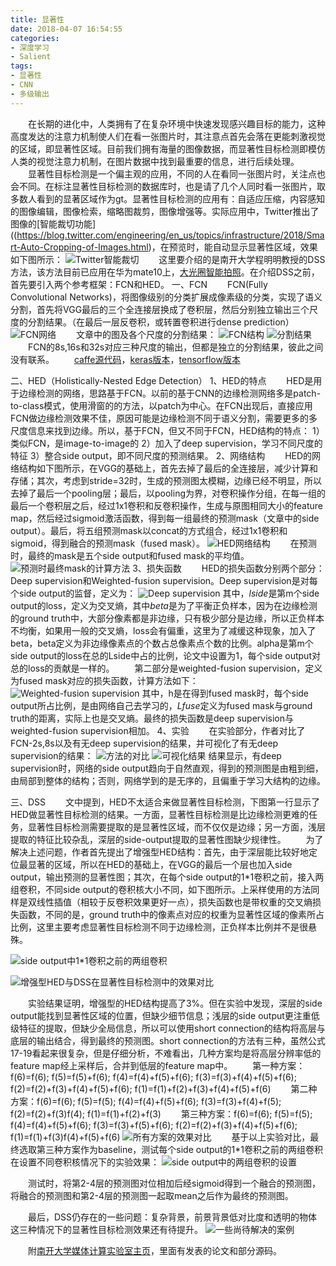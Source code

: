 ```yaml
---
title: 显著性
date: 2018-04-07 16:54:55
categories: 
- 深度学习
- Salient
tags:
- 显著性
- CNN
- 多级输出
---
```

&emsp;&emsp;在长期的进化中，人类拥有了在复杂环境中快速发现感兴趣目标的能力，这种高度发达的注意力机制使人们在看一张图片时，其注意点首先会落在更能刺激视觉的区域，即显著性区域。目前我们拥有海量的图像数据，而显著性目标检测即模仿人类的视觉注意力机制，在图片数据中找到最重要的信息，进行后续处理。  
&emsp;&emsp;显著性目标检测是一个偏主观的应用，不同的人在看同一张图片时，关注点也会不同。在标注显著性目标检测的数据库时，也是请了几个人同时看一张图片，取多数人看到的显著区域作为gt。显著性目标检测的应用有：自适应压缩，内容感知的图像编辑，图像检索，缩略图裁剪，图像增强等。实际应用中，Twitter推出了图像的[智能裁切功能]((https://blog.twitter.com/engineering/en_us/topics/infrastructure/2018/Smart-Auto-Cropping-of-Images.html)，在预览时，能自动显示显著性区域，效果如下图所示：
  ![](/images/salient/智能裁切.png "Twitter智能裁切")
&emsp;&emsp;这里要介绍的是南开大学程明明教授的DSS方法，该方法目前已应用在华为mate10上，[大光圈智能拍照](http://news.nankai.edu.cn/nkyw/system/2017/12/24/000362595.shtml)。在介绍DSS之前，首先要引入两个参考框架：FCN和HED。
一、FCN
&emsp;&emsp;FCN(Fully Convolutional Networks)，将图像级别的分类扩展成像素级的分类，实现了语义分割，首先将VGG最后的三个全连接层换成了卷积层，然后分别独立输出三个尺度的分割结果。（在最后一层反卷积，或转置卷积进行dense prediction）
![](/images/salient/fcn_vgg.png "FCN网络")
&emsp;&emsp;文章中的图及各个尺度的分割结果：
![](/images/salient/FCN.png "FCN结构") 
![](/images/salient/分割结果.png "分割结果")
&emsp;&emsp;FCN的8s,16s和32s对应三种尺度的输出，但都是独立的分割结果，彼此之间没有联系。
&emsp;&emsp;[caffe源代码](https://github.com/shelhamer/fcn.berkeleyvision.org)，[keras版本](https://github.com/aurora95/Keras-FCN)，[tensorflow版本](https://github.com/MarvinTeichmann/tensorflow-fcn)

二、HED（Holistically-Nested Edge Detection）
1、HED的特点
&emsp;&emsp;HED是用于边缘检测的网络，思路基于FCN。以前的基于CNN的边缘检测网络多是patch-to-class模式，使用滑窗的的方法，以patch为中心。在FCN出现后，直接应用FCN做边缘检测效果不佳，原因可能是边缘检测不同于语义分割，需要更多的多尺度信息来找到边缘。所以，基于FCN，但又不同于FCN，HED结构的特点：
1）类似FCN，是image-to-image的
2）加入了deep supervision，学习不同尺度的特征
3）整合side output，即不同尺度的预测结果。
2、网络结构
&emsp;&emsp;HED的网络结构如下图所示，在VGG的基础上，首先去掉了最后的全连接层，减少计算和存储；其次，考虑到stride=32时，生成的预测图太模糊，边缘已经不明显，所以去掉了最后一个pooling层；最后，以pooling为界，对卷积操作分组，在每一组的最后一个卷积层之后，经过1x1卷积和反卷积操作，生成与原图相同大小的feature map，然后经过sigmoid激活函数，得到每一组最终的预测mask（文章中的side output）。最后，将五组预测mask以concat的方式组合，经过1x1卷积和sigmoid，得到融合的预测mask（fused mask）。
![](/images/salient/hed_vgg.png "HED网络结构")
&emsp;&emsp;在预测时，最终的mask是五个side output和fused mask的平均值。 
![](/images/salient/final_predict.png "预测时最终mask的计算方法")
3、损失函数
&emsp;&emsp;HED的损失函数分别两个部分：Deep supervision和Weighted-fusion supervision。Deep supervision是对每个side output的监督，定义为：
![](/images/salient/deep_supervision.png "Deep supervision")
其中，*lside*是第m个side output的loss，定义为交叉熵，其中*beta*是为了平衡正负样本，因为在边缘检测的ground truth中，大部分像素都是非边缘，只有极少部分是边缘，所以正负样本不均衡，如果用一般的交叉熵，loss会有偏重，这里为了减缓这种现象，加入了beta，beta定义为非边缘像素点的个数占总像素点个数的比例。alpha是第m个side output的loss在总的Lside中占的比例，论文中设置为1，每个side output对总的loss的贡献是一样的。
&emsp;&emsp;第二部分是weighted-fusion supervision，定义为fused mask对应的损失函数，计算方法如下：
![](/images/salient/weighted_loss.png "Weighted-fusion supervision")
其中，h是在得到fused mask时，每个side output所占比例，是由网络自己去学习的，*Lfuse*定义为fused mask与ground truth的距离，实际上也是交叉熵。最终的损失函数是deep supervision与weighted-fusion supervision相加。
4、实验
&emsp;&emsp;在实验部分，作者对比了FCN-2s,8s以及有无deep supervision的结果，并可视化了有无deep supervision的结果：
![](/images/salient/exper_table.png "方法的对比")
![](/images/salient/exper_vis.png "可视化结果")
结果显示，有deep supervision时，网络的side output趋向于自然直观，得到的预测图是由粗到细，由局部到整体的结构；否则，网络学到的是无序的，且偏重于学习大结构的边缘。

三、DSS
&emsp;&emsp;文中提到，HED不太适合来做显著性目标检测，下图第一行显示了HED做显著性目标检测的结果。一方面，显著性目标检测是比边缘检测更难的任务，显著性目标检测需要提取的是显著性区域，而不仅仅是边缘；另一方面，浅层提取的特征比较杂乱，深层的side-output提取的显著性图缺少规律性。
&emsp;&emsp;为了解决上述问题，作者首先提出了增强型HED结构：首先，由于深层能比较好地定位最显著的区域，所以在HED的基础上，在VGG的最后一个层也加入side output，输出预测的显著性图；其次，在每个side output的1*1卷积之前，接入两组卷积，不同side output的卷积核大小不同，如下图所示。上采样使用的方法同样是双线性插值（相较于反卷积效果更好一点），损失函数也是带权重的交叉熵损失函数，不同的是，ground truth中的像素点对应的权重为显著性区域的像素所占比例，这里主要考虑显著性目标检测不同于边缘检测，正负样本比例并不是很悬殊。

![](/images/salient/enhanced_HED.png "side output中1*1卷积之前的两组卷积")

![](/images/salient/HED_DSS.png "增强型HED与DSS在显著性目标检测中的效果对比")

&emsp;&emsp;实验结果证明，增强型的HED结构提高了3%。但在实验中发现，深层的side output能找到显著性区域的位置，但缺少细节信息；浅层的side output更注重低级特征的提取，但缺少全局信息，所以可以使用short connection的结构将高层与底层的输出结合，得到最终的预测图。short connection的方法有三种，虽然公式17-19看起来很复杂，但是仔细分析，不难看出，几种方案均是将高层分辨率低的feature map经上采样后，合并到低层的feature map中。
&emsp;&emsp;第一种方案：f(6)=f(6); f(5)=f(5)+f(6); f(4)=f(4)+f(5)+f(6); f(3)=f(3)+f(4)+f(5)+f(6); f(2)=f(2)+f(3)+f(4)+f(5)+f(6); f(1)=f(1)+f(2)+f(3)+f(4)+f(5)+f(6)
&emsp;&emsp;第二种方案：f(6)=f(6); f(5)=f(5); f(4)=f(4)+f(5)+f(6); f(3)=f(3)+f(4)+f(5); f(2)=f(2)+f(3)f(4); f(1)=f(1)+f(2)+f(3)
&emsp;&emsp;第三种方案：f(6)=f(6); f(5)=f(5); f(4)=f(4)+f(5)+f(6); f(3)=f(3)+f(5)+f(6); f(2)=f(2)+f(3)+f(4)+f(5)+f(6); f(1)=f(1)+f(3)f(4)+f(5)+f(6)
![](/images/salient/f-measure.png "所有方案的效果对比")
&emsp;&emsp;基于以上实验对比，最终选取第三种方案作为baseline，测试每个side output的1*1卷积之前的两组卷积在设置不同卷积核情况下的实验效果：
![](/images/salient/conv_side_output.png "side output中的两组卷积的设置")

&emsp;&emsp;测试时，将第2-4层的预测图对位相加后经sigmoid得到一个融合的预测图，将融合的预测图和第2-4层的预测图一起取mean之后作为最终的预测图。

&emsp;&emsp;最后，DSS仍存在的一些问题：复杂背景，前景背景低对比度和透明的物体这三种情况下的显著性目标检测效果还有待提升。
![](/images/salient/problem.png "一些尚待解决的案例")

&emsp;&emsp;附[南开大学媒体计算实验室主页](https://mmcheng.net/dss/)，里面有发表的论文和部分源码。





